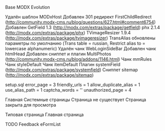 Base MODX Evolution

Удалён шаблон MODxHost
Добавлен 301 редирект FirstChildRedirect (http://community.modx-cms.ru/blog/questions/627.html#comment6754)
Добавлен GetField 1.3 (http://modx.com/extras/package/getfield)
phx 2.1.4 (http://modx.com/extras/package/phx)
TVimageResizer 1.9.4 (http://modx.com/extras/package/tvimageresizer)
TransAlias обновлены параметры по умолчанию (Trans table = russian, Restrict alias to = lowercase alphanumeric)
Удалён чанк WebLoginSideBar
Добавлен чанк htmlHead
Добавлен сниппет и плагин MultiPhotos (http://community.modx-cms.ru/blog/addons/1146.html)
Чанк mmRules
Чанк styleDefault
Чанк itemDefault
Плагин systemField (http://modx.com/extras/package/systemfield)
Сниппет sitemap (﻿﻿﻿﻿﻿﻿http://modx.com/extras/package/sitemap)

setup.sql
error_page = 3
friendly_urls = 1
allow_duplicate_alias = 1
use_alias_path = 1
captcha_words = ''
unauthorized_page = 4

Главная
Системные страницы
Страница не существует
Страница закрыта для просмотра

Типовая страница
Главная страница

TODO
Feedback
eFormList
